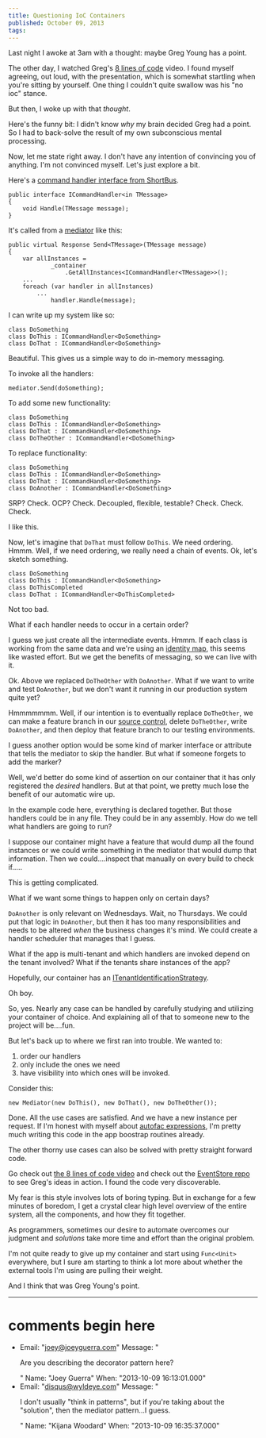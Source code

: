 ```yaml
---
title: Questioning IoC Containers
published: October 09, 2013
tags: 
---
```


Last night I awoke at 3am with a thought: maybe Greg Young has a point.

The other day, I watched Greg's [8 lines of code][eight-lines] video. I found myself agreeing, out loud, with the presentation, which is somewhat startling when you're sitting by yourself. One thing I couldn't quite swallow was his "no ioc" stance.

But then, I woke up with that _thought_.

Here's the funny bit: I didn't know _why_ my brain decided Greg had a point. So I had to back-solve the result of my own subconscious mental processing.

Now, let me state right away. I don't have any intention of convincing you of anything. I'm not convinced myself. Let's just explore a bit.

Here's a [command handler interface from ShortBus][shortbus-icommandhandler].

    public interface ICommandHandler<in TMessage>
    {
        void Handle(TMessage message);
    }

It's called from a [mediator] like this: 

    public virtual Response Send<TMessage>(TMessage message)
    {
        var allInstances = 
                _container
                    .GetAllInstances<ICommandHandler<TMessage>>();
        ...
        foreach (var handler in allInstances)
            ...
                handler.Handle(message);

I can write up my system like so:

    class DoSomething
    class DoThis : ICommandHandler<DoSomething> 
    class DoThat : ICommandHandler<DoSomething> 
    
Beautiful. This gives us a simple way to do in-memory messaging. 

To invoke all the handlers:

    mediator.Send(doSomething);
  
To add some new functionality:
    
    class DoSomething
    class DoThis : ICommandHandler<DoSomething> 
    class DoThat : ICommandHandler<DoSomething> 
    class DoTheOther : ICommandHandler<DoSomething>
    
To replace functionality:

    class DoSomething
    class DoThis : ICommandHandler<DoSomething> 
    class DoThat : ICommandHandler<DoSomething> 
    class DoAnother : ICommandHandler<DoSomething>


SRP? Check. OCP? Check. Decoupled, flexible, testable? Check. Check. Check. 

I like this.

Now, let's imagine that `DoThat` must follow `DoThis`. We need ordering. Hmmm. Well, if we need ordering, we really need a chain of events. Ok, let's sketch something.

    class DoSomething
    class DoThis : ICommandHandler<DoSomething> 
    class DoThisCompleted
    class DoThat : ICommandHandler<DoThisCompleted>

Not too bad. 

What if each handler needs to occur in a certain order? 

I guess we just create all the intermediate events. Hmmm. If each class is working from the same data and we're using an [identity map], this seems like wasted effort. But we get the benefits of messaging, so we can live with it.

Ok. Above we replaced `DoTheOther` with `DoAnother`. What if we want to write and test `DoAnother`, but we don't want it running in our production system quite yet? 

Hmmmmmmm. Well, if our intention is to eventually replace `DoTheOther`, we can make a feature branch in our [source control][git], delete `DoTheOther`, write `DoAnother`, and then deploy that feature branch to our testing environments.

I guess another option would be some kind of marker interface or attribute that tells the mediator to skip the handler. But what if someone forgets to add the marker? 

Well, we'd better do some kind of assertion on our container that it has only registered the _desired_ handlers. But at that point, we pretty much lose the benefit of our automatic wire up.

In the example code here, everything is declared together. But those handlers could be in any file. They could be in any assembly. How do we tell what handlers are going to run? 

I suppose our container might have a feature that would dump all the found instances or we could write something in the mediator that would dump that information. Then we could....inspect that manually on every build to check if..... 

This is getting complicated.

What if we want some things to happen only on certain days? 

`DoAnother` is only relevant on Wednesdays. Wait, no Thursdays. We could put that logic in `DoAnother`, but then it has too many responsibilities and needs to be altered _when_ the business changes it's mind. We could create a handler scheduler that manages that I guess.

What if the app is multi-tenant and which handlers are invoked depend on the tenant involved? What if the tenants share instances of the app? 

Hopefully, our container has an [ITenantIdentificationStrategy][autofac-multi].

Oh boy. 

So, yes. Nearly any case can be handled by carefully studying and utilizing your container of choice. And explaining all of that to someone new to the project will be....fun.

But let's back up to where we first ran into trouble. We wanted to:

1. order our handlers
2. only include the ones we need
3. have visibility into which ones will be invoked. 

Consider this:

    new Mediator(new DoThis(), new DoThat(), new DoTheOther());

Done. All the use cases are satisfied. And we have a new instance per request. If I'm honest with myself about [autofac expressions][autofac-expressions], I'm pretty much writing this code in the app boostrap routines already. 

The other thorny use cases can also be solved with pretty straight forward code.

Go check out [the 8 lines of code video][eight-lines] and check out the [EventStore repo][event-store] to see Greg's ideas in action. I found the code very discoverable.

My fear is this style involves lots of boring typing. But in exchange for a few minutes of boredom, I get a crystal clear high level overview of the entire system, all the components, and how they fit together. 

As programmers, sometimes our desire to automate overcomes our judgment and _solutions_ take more time and effort than the original problem.

I'm not quite ready to give up my container and start using `Func<Unit>` everywhere, but I sure am starting to think a lot more about whether the external tools I'm using are pulling their weight. 

And I think that was Greg Young's point.

        

[eight-lines]: http://www.infoq.com/presentations/8-lines-code-refactoring
[shortbus-icommandhandler]: https://github.com/mhinze/ShortBus/blob/master/ShortBus/ICommandHandler.cs#L5
[mediator]: https://github.com/mhinze/ShortBus/blob/master/ShortBus/Mediator.cs#L43
[identity map]: http://martinfowler.com/eaaCatalog/identityMap.html
[git]: http://git-scm.com/
[autofac-multi]: http://stackoverflow.com/a/14017242/214073
[autofac-expressions]: http://www.codeproject.com/Articles/25380/Dependency-Injection-with-Autofac#registering-a-component-created-with-an-expression
[event-store]: https://github.com/EventStore/EventStore/blob/master/src/EventStore/EventStore.Core/SingleVNode.cs

---
# comments begin here

- Email: "joey@joeyguerra.com"
  Message: "<p>Are you describing the decorator pattern here?</p>"
  Name: "Joey Guerra"
  When: "2013-10-09 16:13:01.000"
- Email: "disqus@wyldeye.com"
  Message: "<p>I don't usually \"think in patterns\", but if you're taking about the \"solution\", then the mediator pattern...I guess.</p>"
  Name: "Kijana Woodard"
  When: "2013-10-09 16:35:37.000"